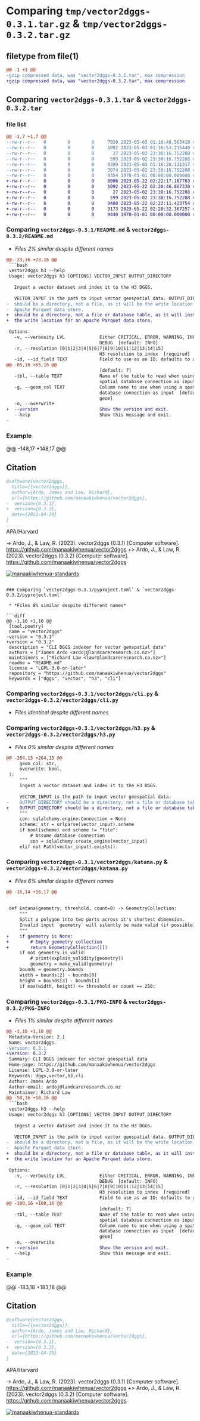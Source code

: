 # Comparing `tmp/vector2dggs-0.3.1.tar.gz` & `tmp/vector2dggs-0.3.2.tar.gz`

## filetype from file(1)

```diff
@@ -1 +1 @@
-gzip compressed data, was "vector2dggs-0.3.1.tar", max compression
+gzip compressed data, was "vector2dggs-0.3.2.tar", max compression
```

## Comparing `vector2dggs-0.3.1.tar` & `vector2dggs-0.3.2.tar`

### file list

```diff
@@ -1,7 +1,7 @@
--rw-r--r--   0        0        0     7920 2023-05-03 01:16:48.563418 vector2dggs-0.3.1/README.md
--rw-r--r--   0        0        0     1092 2023-05-03 01:16:53.215440 vector2dggs-0.3.1/pyproject.toml
--rw-r--r--   0        0        0       27 2023-05-02 23:30:16.752288 vector2dggs-0.3.1/vector2dggs/__init__.py
--rw-r--r--   0        0        0      599 2023-05-02 23:30:16.752288 vector2dggs-0.3.1/vector2dggs/cli.py
--rw-r--r--   0        0        0     9399 2023-05-03 01:16:28.111317 vector2dggs-0.3.1/vector2dggs/h3.py
--rw-r--r--   0        0        0     3074 2023-05-02 23:30:16.752288 vector2dggs-0.3.1/vector2dggs/katana.py
--rw-r--r--   0        0        0     9354 1970-01-01 00:00:00.000000 vector2dggs-0.3.1/PKG-INFO
+-rw-r--r--   0        0        0     8006 2023-05-22 02:22:17.187783 vector2dggs-0.3.2/README.md
+-rw-r--r--   0        0        0     1092 2023-05-22 02:20:46.867330 vector2dggs-0.3.2/pyproject.toml
+-rw-r--r--   0        0        0       27 2023-05-02 23:30:16.752288 vector2dggs-0.3.2/vector2dggs/__init__.py
+-rw-r--r--   0        0        0      599 2023-05-02 23:30:16.752288 vector2dggs-0.3.2/vector2dggs/cli.py
+-rw-r--r--   0        0        0     9400 2023-05-22 02:22:11.423754 vector2dggs-0.3.2/vector2dggs/h3.py
+-rw-r--r--   0        0        0     3173 2023-05-22 02:20:32.367257 vector2dggs-0.3.2/vector2dggs/katana.py
+-rw-r--r--   0        0        0     9440 1970-01-01 00:00:00.000000 vector2dggs-0.3.2/PKG-INFO
```

### Comparing `vector2dggs-0.3.1/README.md` & `vector2dggs-0.3.2/README.md`

 * *Files 2% similar despite different names*

```diff
@@ -23,16 +23,16 @@
 ```bash
 vector2dggs h3 --help
 Usage: vector2dggs h3 [OPTIONS] VECTOR_INPUT OUTPUT_DIRECTORY
 
   Ingest a vector dataset and index it to the H3 DGGS.
 
   VECTOR_INPUT is the path to input vector geospatial data. OUTPUT_DIRECTORY
-  should be a directory, not a file, as it will be the write location for an
-  Apache Parquet data store.
+  should be a directory, not a file or database table, as it will instead be
+  the write location for an Apache Parquet data store.
 
 Options:
   -v, --verbosity LVL             Either CRITICAL, ERROR, WARNING, INFO or
                                   DEBUG  [default: INFO]
   -r, --resolution [0|1|2|3|4|5|6|7|8|9|10|11|12|13|14|15]
                                   H3 resolution to index  [required]
   -id, --id_field TEXT            Field to use as an ID; defaults to a
@@ -65,16 +65,16 @@
                                   [default: 7]
   -tbl, --table TEXT              Name of the table to read when using a
                                   spatial database connection as input
   -g, --geom_col TEXT             Column name to use when using a spatial
                                   database connection as input  [default:
                                   geom]
   -o, --overwrite
+  --version                       Show the version and exit.
   --help                          Show this message and exit.
-
 ```
 
 ### Example 
 
 
 
 
@@ -148,17 +148,17 @@
 ## Citation
 
 ```bibtex
 @software{vector2dggs,
   title={{vector2dggs}},
   author={Ardo, James and Law, Richard},
   url={https://github.com/manaakiwhenua/vector2dggs},
-  version={0.3.1},
+  version={0.3.2},
   date={2023-04-20}
 }
 ```
 
 APA/Harvard
 
-> Ardo, J., & Law, R. (2023). vector2dggs (0.3.1) [Computer software]. https://github.com/manaakiwhenua/vector2dggs
+> Ardo, J., & Law, R. (2023). vector2dggs (0.3.2) [Computer software]. https://github.com/manaakiwhenua/vector2dggs
 
 [![manaakiwhenua-standards](https://github.com/manaakiwhenua/vector2dggs/workflows/manaakiwhenua-standards/badge.svg)](https://github.com/manaakiwhenua/manaakiwhenua-standards)
```

### Comparing `vector2dggs-0.3.1/pyproject.toml` & `vector2dggs-0.3.2/pyproject.toml`

 * *Files 8% similar despite different names*

```diff
@@ -1,10 +1,10 @@
 [tool.poetry]
 name = "vector2dggs"
-version = "0.3.1"
+version = "0.3.2"
 description = "CLI DGGS indexer for vector geospatial data"
 authors = ["James Ardo <ardoj@landcareresearch.co.nz>"]
 maintainers = ["Richard Law <lawr@landcareresearch.co.nz>"]
 readme = "README.md"
 license = "LGPL-3.0-or-later"
 repository = "https://github.com/manaakiwhenua/vector2dggs"
 keywords = ["dggs", "vector", "h3", "cli"]
```

### Comparing `vector2dggs-0.3.1/vector2dggs/cli.py` & `vector2dggs-0.3.2/vector2dggs/cli.py`

 * *Files identical despite different names*

### Comparing `vector2dggs-0.3.1/vector2dggs/h3.py` & `vector2dggs-0.3.2/vector2dggs/h3.py`

 * *Files 0% similar despite different names*

```diff
@@ -264,15 +264,15 @@
     geom_col: str,
     overwrite: bool,
 ):
     """
     Ingest a vector dataset and index it to the H3 DGGS.
 
     VECTOR_INPUT is the path to input vector geospatial data.
-    OUTPUT_DIRECTORY should be a directory, not a file or database table, as it willinstead be the write location for an Apache Parquet data store.
+    OUTPUT_DIRECTORY should be a directory, not a file or database table, as it will instead be the write location for an Apache Parquet data store.
     """
     con: sqlalchemy.engine.Connection = None
     scheme: str = urlparse(vector_input).scheme
     if bool(scheme) and scheme != "file":
         # Assume database connection
         con = sqlalchemy.create_engine(vector_input)
     elif not Path(vector_input).exists():
```

### Comparing `vector2dggs-0.3.1/vector2dggs/katana.py` & `vector2dggs-0.3.2/vector2dggs/katana.py`

 * *Files 6% similar despite different names*

```diff
@@ -16,14 +16,17 @@
 
 
 def katana(geometry, threshold, count=0) -> GeometryCollection:
     """
     Split a polygon into two parts across it's shortest dimension.
     Invalid input `geometry` will silently be made valid (if possible).
     """
+    if geometry is None:
+        # Empty geometry collection
+        return GeometryCollection([])
     if not geometry.is_valid:
         # print(explain_validity(geometry))
         geometry = make_valid(geometry)
     bounds = geometry.bounds
     width = bounds[2] - bounds[0]
     height = bounds[3] - bounds[1]
     if max(width, height) <= threshold or count == 250:
```

### Comparing `vector2dggs-0.3.1/PKG-INFO` & `vector2dggs-0.3.2/PKG-INFO`

 * *Files 1% similar despite different names*

```diff
@@ -1,10 +1,10 @@
 Metadata-Version: 2.1
 Name: vector2dggs
-Version: 0.3.1
+Version: 0.3.2
 Summary: CLI DGGS indexer for vector geospatial data
 Home-page: https://github.com/manaakiwhenua/vector2dggs
 License: LGPL-3.0-or-later
 Keywords: dggs,vector,h3,cli
 Author: James Ardo
 Author-email: ardoj@landcareresearch.co.nz
 Maintainer: Richard Law
@@ -58,16 +58,16 @@
 ```bash
 vector2dggs h3 --help
 Usage: vector2dggs h3 [OPTIONS] VECTOR_INPUT OUTPUT_DIRECTORY
 
   Ingest a vector dataset and index it to the H3 DGGS.
 
   VECTOR_INPUT is the path to input vector geospatial data. OUTPUT_DIRECTORY
-  should be a directory, not a file, as it will be the write location for an
-  Apache Parquet data store.
+  should be a directory, not a file or database table, as it will instead be
+  the write location for an Apache Parquet data store.
 
 Options:
   -v, --verbosity LVL             Either CRITICAL, ERROR, WARNING, INFO or
                                   DEBUG  [default: INFO]
   -r, --resolution [0|1|2|3|4|5|6|7|8|9|10|11|12|13|14|15]
                                   H3 resolution to index  [required]
   -id, --id_field TEXT            Field to use as an ID; defaults to a
@@ -100,16 +100,16 @@
                                   [default: 7]
   -tbl, --table TEXT              Name of the table to read when using a
                                   spatial database connection as input
   -g, --geom_col TEXT             Column name to use when using a spatial
                                   database connection as input  [default:
                                   geom]
   -o, --overwrite
+  --version                       Show the version and exit.
   --help                          Show this message and exit.
-
 ```
 
 ### Example 
 
 
 
 
@@ -183,18 +183,18 @@
 ## Citation
 
 ```bibtex
 @software{vector2dggs,
   title={{vector2dggs}},
   author={Ardo, James and Law, Richard},
   url={https://github.com/manaakiwhenua/vector2dggs},
-  version={0.3.1},
+  version={0.3.2},
   date={2023-04-20}
 }
 ```
 
 APA/Harvard
 
-> Ardo, J., & Law, R. (2023). vector2dggs (0.3.1) [Computer software]. https://github.com/manaakiwhenua/vector2dggs
+> Ardo, J., & Law, R. (2023). vector2dggs (0.3.2) [Computer software]. https://github.com/manaakiwhenua/vector2dggs
 
 [![manaakiwhenua-standards](https://github.com/manaakiwhenua/vector2dggs/workflows/manaakiwhenua-standards/badge.svg)](https://github.com/manaakiwhenua/manaakiwhenua-standards)
```

